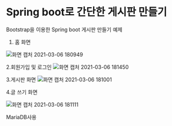 # Spring boot로 간단한 게시판 만들기 
Bootstrap을 이용한 Spring boot 게시판 만들기 예제




1. 홈 화면

![화면 캡처 2021-03-06 180949](https://user-images.githubusercontent.com/41982054/110201772-398bc980-7ea8-11eb-98fa-131f45416c56.png)


2.회원가입 및 로그인
![화면 캡처 2021-03-06 181450](https://user-images.githubusercontent.com/41982054/110201735-17924700-7ea8-11eb-8443-80b444c9a464.png)


3.게시판 화면
![화면 캡처 2021-03-06 181001](https://user-images.githubusercontent.com/41982054/110201727-0e08df00-7ea8-11eb-892e-cd64da7cc71f.png)


4.글 쓰기 화면

![화면 캡처 2021-03-06 181111](https://user-images.githubusercontent.com/41982054/110201731-1234fc80-7ea8-11eb-9f9e-2f22bb115415.png)

MariaDB사용
